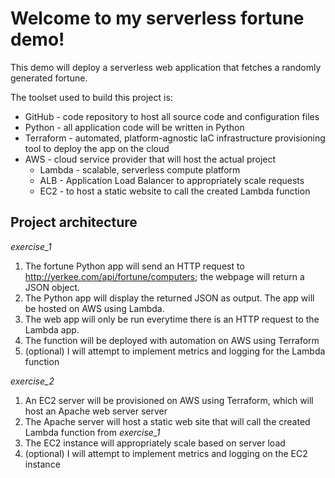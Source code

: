 # Welcome to my serverless fortune demo!

This demo will deploy a serverless web application that fetches a randomly generated fortune.

The toolset used to build this project is:

- GitHub - code repository to host all source code and configuration files
- Python - all application code will be written in Python
- Terraform - automated, platform-agnostic IaC infrastructure provisioning tool to deploy the app on the cloud
- AWS - cloud service provider that will host the actual project
    - Lambda - scalable, serverless compute platform
    - ALB - Application Load Balancer to appropriately scale requests
    - EC2 - to host a static website to call the created Lambda function


## Project architecture
*exercise_1*

1. The fortune Python app will send an HTTP request to http://yerkee.com/api/fortune/computers; the webpage will return a JSON object. 
2. The Python app will display the returned JSON as output. The app will be hosted on AWS using Lambda.
3. The web app will only be run everytime there is an HTTP request to the Lambda app.
4. The function will be deployed with automation on AWS using Terraform
5. (optional) I will attempt to implement metrics and logging for the Lambda function

*exercise_2*
1. An EC2 server will be provisioned on AWS using Terraform, which will host an Apache web server server
2. The Apache server will host a static web site that will call the created Lambda function from *exercise_1*
3. The EC2 instance will appropriately scale based on server load
4. (optional) I will attempt to implement metrics and logging on the EC2 instance
